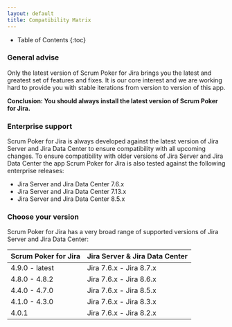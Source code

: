 ```yaml
---
layout: default
title: Compatibility Matrix
---
```


* Table of Contents
{:toc}

### General advise

Only the latest version of Scrum Poker for Jira brings you the latest and greatest set of features and fixes.
It is our core interest and we are working hard to provide you with stable iterations from version to version of this app.

**Conclusion: You should always install the latest version of Scrum Poker for Jira.**

### Enterprise support

Scrum Poker for Jira is always developed against the latest version of Jira Server and Jira Data Center to ensure compatibility with all upcoming changes.
To ensure compatibility with older versions of Jira Server and Jira Data Center the app Scrum Poker for Jira is also tested against the following enterprise releases:

* Jira Server and Jira Data Center 7.6.x
* Jira Server and Jira Data Center 7.13.x
* Jira Server and Jira Data Center 8.5.x

### Choose your version

Scrum Poker for Jira has a very broad range of supported versions of Jira Server and Jira Data Center:

| Scrum Poker for Jira | Jira Server & Jira Data Center |
| -------------------- | ------------------------------ |
| 4.9.0 - latest       | Jira 7.6.x - Jira 8.7.x        |
| 4.8.0 - 4.8.2        | Jira 7.6.x - Jira 8.6.x        |
| 4.4.0 - 4.7.0        | Jira 7.6.x - Jira 8.5.x        |
| 4.1.0 - 4.3.0        | Jira 7.6.x - Jira 8.3.x        |
| 4.0.1                | Jira 7.6.x - Jira 8.2.x        |
